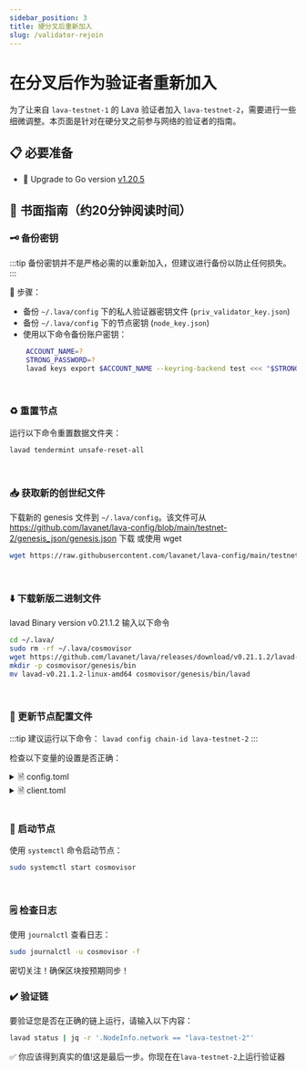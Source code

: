 ```yaml
---
sidebar_position: 3
title: 硬分叉后重新加入
slug: /validator-rejoin
---
```


# 在分叉后作为验证者重新加入

为了让来自 `lava-testnet-1` 的 Lava 验证者加入 `lava-testnet-2`，需要进行一些细微调整。本页面是针对在硬分叉之前参与网络的验证者的指南。

## 📋 必要准备

- 🔺 Upgrade to Go version [v1.20.5](https://go.dev/dl/go1.20.5.linux-amd64.tar.gz)


## 📝 书面指南（约20分钟阅读时间）


### 🗝️ 备份密钥

:::tip
备份密钥并不是严格必需的以重新加入，但建议进行备份以防止任何损失。
:::

🔑 步骤：
* 备份 `~/.lava/config` 下的私人验证器密钥文件 (`priv_validator_key.json`)
* 备份 `~/.lava/config` 下的节点密钥 (`node_key.json`)
* 使用以下命令备份账户密钥：
```bash
    ACCOUNT_NAME=?
    STRONG_PASSWORD=?
    lavad keys export $ACCOUNT_NAME --keyring-backend test <<< "$STRONG_PASSWORD" > $ACCOUNT_NAME.key
```
<br />

### ♻️ 重置节点

运行以下命令重置数据文件夹：

```bash
lavad tendermint unsafe-reset-all
```

<br />

### 📥 获取新的创世纪文件

下载新的 genesis 文件到 `~/.lava/config`。该文件可从 https://github.com/lavanet/lava-config/blob/main/testnet-2/genesis_json/genesis.json 下载
或使用 wget
```bash
wget https://raw.githubusercontent.com/lavanet/lava-config/main/testnet-2/genesis_json/genesis.json
```
<br />


### ⬇️ 下载新版二进制文件
lavad Binary version v0.21.1.2
输入以下命令

```bash
cd ~/.lava/
sudo rm -rf ~/.lava/cosmovisor
wget https://github.com/lavanet/lava/releases/download/v0.21.1.2/lavad-v0.21.1.2-linux-amd64
mkdir -p cosmovisor/genesis/bin
mv lavad-v0.21.1.2-linux-amd64 cosmovisor/genesis/bin/lavad
```

<br />

### 🔼 更新节点配置文件

:::tip
建议运行以下命令：
`lavad config chain-id lava-testnet-2`
:::

检查以下变量的设置是否正确：

<details> <summary> 🗎 config.toml</summary>
timeout_commit = "30s" <br/>
timeout_propose = "1s" <br/>
timeout_precommit = "1s" <br/>
timeout_precommit_delta = "500ms" <br/>
timeout_prevote = "1s" <br/>
timeout_prevote_delta = "500ms" <br/>
timeout_propose_delta = "500ms" <br/>
skip_timeout_commit = false
seeds="3a445bfdbe2d0c8ee82461633aa3af31bc2b4dc0@testnet2-seed-node.lavanet.xyz:26656,e593c7a9ca61f5616119d6beb5bd8ef5dd28d62d@testnet2-seed-node2.lavanet.xyz:26656"
</details>

<details> <summary> 🗎 client.toml </summary> 
broadcast-mode = "sync"
chain-id = “lava-testnet-2”
</details>

<br />

### 🚀 启动节点

使用 `systemctl` 命令启动节点：

```bash
sudo systemctl start cosmovisor
```


<br />

### 🗒️ 检查日志

使用 `journalctl` 查看日志：

```bash
sudo journalctl -u cosmovisor -f
```

密切关注！确保区块按预期同步！
<br />

### ✔️ 验证链

要验证您是否在正确的链上运行，请输入以下内容：

```bash
lavad status | jq -r '.NodeInfo.network == "lava-testnet-2"'
```

✅ 你应该得到真实的值!这是最后一步。你现在在`lava-testnet-2`上运行验证器
